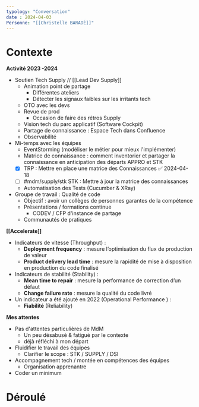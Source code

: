 ```yaml
---
typology: "Conversation"
date : 2024-04-03
Personne: "[[Christelle BARADÉ]]"
---
```

# Contexte

**Activité 2023 -2024**
- Soutien Tech Supply // [[Lead Dev Supply]]
	- Animation point de partage
		- Différentes ateliers
		- Détecter les signaux faibles sur les irritants tech
	- OTO avec les devs
	- Revue de prod
		- Occasion de faire des rétros Supply
	- Vision tech du parc applicatif (Software Cockpit)
	- Partage de connaissance : Espace Tech dans Confluence
	- Observabilité
- Mi-temps avec les équipes
	- EventStorming (modéliser le métier pour mieux l'implémenter)
	- Matrice de connaissance : comment inventorier et partager la connaissance en anticipation des départs APPRO et STK
	- [x] TRP : Mettre en place une matrice des Connaissances ✅ 2024-04-18
	- [ ] #mdm/supply/stk STK : Mettre à jour la matrice des connaissances
	- Automatisation des Tests (Cucumber & XRay)
- Groupe de travail : Qualité de code
	- Objectif : avoir un collèges de personnes garantes de la compétence
	- Présentations / formations continue
		- CODEV / CFP d'instance de partage
	- Communautés de pratiques 

**[[Accelerate]]**
- Indicateurs de vitesse (Throughput) :
	- **Deployment frequency** : mesure l’optimisation du flux de production de valeur
	- **Product delivery lead time** : mesure la rapidité de mise à disposition en production du code finalisé
- Indicateurs de stabilité (Stability) :
	- **Mean time to repair** : mesure la performance de correction d’un défaut
	- **Change failure rate** : mesure la qualité du code livré
- Un indicateur a été ajouté en 2022 (Operational Performance ) : 
	- **Fiabilité** (Reliability)

**Mes attentes**
- Pas d'attentes particulières de MdM
	- Un peu désabusé & fatigué par le contexte
	- déjà réfléchi à mon départ
- Fluidifier le travail des équipes
	- Clarifier le scope : STK / SUPPLY / DSI
- Accompagnement tech / montée en compétences des équipes
	- Organisation apprenantre
- Coder un minimum 

# Déroulé


